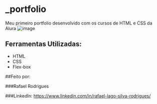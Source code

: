 # _portfolio
Meu primeiro portfolio desenvolvido com os cursos  de HTML  e CSS da Alura
![image](https://github.com/rafaelunderscorerdrigs/_portfolio/assets/130865143/8d0300a1-ef51-4993-89b6-c0f2ce0439f7)
## Ferramentas Utilizadas:
* HTML
* CSS
* Flex-box

##Feito por:

###Rafael Rodrigues

###LinkedIn:
https://www.linkedin.com/in/rafael-lago-silva-rodrigues/
  
